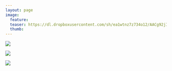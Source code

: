 ```yaml
---
layout: page
image:
  feature:
  teaser: https://dl.dropboxusercontent.com/sh/ea1wtnz7z734o12/AACg92jIznopSmJxJgBfeaeXa/luontokuvat/syksy/3/DS36903-245px.jpg
  thumb:
---
```


[![](https://dl.dropboxusercontent.com/sh/ea1wtnz7z734o12/AABaiKYbFdjvS7c229cxghlea/luontokuvat/syksy/3/DS36902-800px.jpg)](https://dl.dropboxusercontent.com/sh/ea1wtnz7z734o12/AABI4E235HVfXkmE9HghcGoCa/luontokuvat/syksy/3/DS36902.jpg)

[![](https://dl.dropboxusercontent.com/sh/ea1wtnz7z734o12/AACTXtfa933bUS6tSs_mX0pVa/luontokuvat/syksy/3/DS36903-800px.jpg)](https://dl.dropboxusercontent.com/sh/ea1wtnz7z734o12/AABWw2s8-Lvy1Jazl7Vy0lJFa/luontokuvat/syksy/3/DS36903.jpg)

[![](https://dl.dropboxusercontent.com/sh/ea1wtnz7z734o12/AAAhZpDv7bLbV6AIL294lEcQa/luontokuvat/syksy/3/DS36900-800px.jpg)](https://dl.dropboxusercontent.com/sh/ea1wtnz7z734o12/AAAtIjuQzvVLBD6vNAvXA80ra/luontokuvat/syksy/3/DS36900.jpg)
